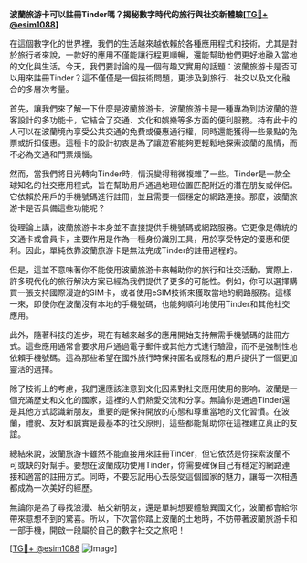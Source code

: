 **波蘭旅游卡可以註冊Tinder嗎？揭秘數字時代的旅行與社交新體驗[[TG💪+ @esim1088](https://t.me/s/esim1088)]**

在這個數字化的世界裡，我們的生活越來越依賴於各種應用程式和技術。尤其是對於旅行者來說，一款好的應用不僅能讓行程更順暢，還能幫助他們更好地融入當地的文化與生活。今天，我們要討論的是一個有趣又實用的話題：波蘭旅游卡是否可以用來註冊Tinder？這不僅僅是一個技術問題，更涉及到旅行、社交以及文化融合的多層次考量。

首先，讓我們來了解一下什麼是波蘭旅游卡。波蘭旅游卡是一種專為到訪波蘭的遊客設計的多功能卡，它結合了交通、文化和娛樂等多方面的便利服務。持有此卡的人可以在波蘭境內享受公共交通的免費或優惠通行權，同時還能獲得一些景點的免票或折扣優惠。這種卡的設計初衷是為了讓遊客能夠更輕鬆地探索波蘭的風情，而不必為交通和門票煩惱。

然而，當我們將目光轉向Tinder時，情況變得稍微複雜了一些。Tinder是一款全球知名的社交應用程式，旨在幫助用戶通過地理位置匹配附近的潛在朋友或伴侶。它依賴於用戶的手機號碼進行註冊，並且需要一個穩定的網路連接。那麼，波蘭旅游卡是否具備這些功能呢？

從理論上講，波蘭旅游卡本身並不直接提供手機號碼或網路服務。它更像是傳統的交通卡或會員卡，主要作用是作為一種身份識別工具，用於享受特定的優惠和便利。因此，單純依靠波蘭旅游卡是無法完成Tinder的註冊過程的。

但是，這並不意味著你不能使用波蘭旅游卡來輔助你的旅行和社交活動。實際上，許多現代化的旅行解決方案已經為我們提供了更多的可能性。例如，你可以選擇購買一張支持國際漫遊的SIM卡，或者使用eSIM技術來獲取當地的網路服務。這樣一來，即使你在波蘭沒有本地的手機號碼，也能夠順利地使用Tinder和其他社交應用。

此外，隨著科技的進步，現在有越來越多的應用開始支持無需手機號碼的註冊方式。這些應用通常會要求用戶通過電子郵件或其他方式進行驗證，而不是強制性地依賴手機號碼。這為那些希望在國外旅行時保持匿名或隱私的用戶提供了一個更加靈活的選擇。

除了技術上的考慮，我們還應該注意到文化因素對社交應用使用的影响。波蘭是一個充滿歷史和文化的國家，這裡的人們熱愛交流和分享。無論你是通過Tinder還是其他方式認識新朋友，重要的是保持開放的心態和尊重當地的文化習慣。在波蘭，禮貌、友好和誠實是最基本的社交原則，這些都能幫助你在這裡建立真正的友誼。

總結來說，波蘭旅游卡雖然不能直接用來註冊Tinder，但它依然是你探索波蘭不可或缺的好幫手。要想在波蘭成功使用Tinder，你需要確保自己有穩定的網路連接和適當的註冊方式。同時，不要忘記用心去感受這個國家的魅力，讓每一次相遇都成為一次美好的經歷。

無論你是為了尋找浪漫、結交新朋友，還是單純想要體驗異國文化，波蘭都會給你帶來意想不到的驚喜。所以，下次當你踏上波蘭的土地時，不妨帶著波蘭旅游卡和一部手機，開啟一段屬於自己的數字社交之旅吧！

[[TG💪+ @esim1088](https://t.me/s/esim1088) ![Image](https://i.postimg.cc/4NQfJmqS/Snipaste-2025-05-13-00-14-12.png)]